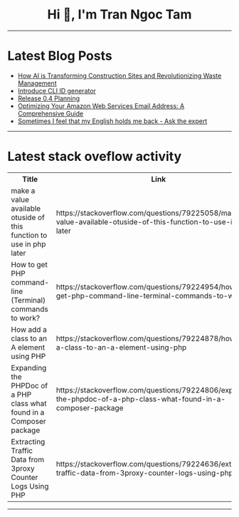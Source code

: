 <h1 align="center">Hi 👋, I'm Tran Ngoc Tam</h1>

---

# Latest Blog Posts 
<!-- BLOG-POST-LIST:START -->
- [How AI is Transforming Construction Sites and Revolutionizing Waste Management](https://dev.to/josef_doctorovitz_ww/how-ai-is-transforming-construction-sites-and-revolutionizing-waste-management-1834)
- [Introduce CLI ID generator](https://dev.to/ss49919201/introduce-cli-id-generator-3fb5)
- [Release 0.4 Planning](https://dev.to/aamfahim/release-04-planning-15nh)
- [Optimizing Your Amazon Web Services Email Address: A Comprehensive Guide](https://dev.to/billgist/optimizing-your-amazon-web-services-email-address-a-comprehensive-guide-802)
- [Sometimes I feel that my English holds me back - Ask the expert](https://dev.to/vinbrun/sometimes-i-feel-that-my-english-holds-me-back-ask-the-expert-1k1e)
<!-- BLOG-POST-LIST:END -->

---

# Latest stack oveflow activity
<table>
  <tr><th>Title</th><th>Link</th></tr>
  <!-- STACKOVERFLOW:START --><tr><td>make a value available otuside of this function to use in php later</td><td>https://stackoverflow.com/questions/79225058/make-a-value-available-otuside-of-this-function-to-use-in-php-later</td></tr><tr><td>How to get PHP command-line &lpar;Terminal&rpar; commands to work?</td><td>https://stackoverflow.com/questions/79224954/how-to-get-php-command-line-terminal-commands-to-work</td></tr><tr><td>How add a class to an A element using PHP</td><td>https://stackoverflow.com/questions/79224878/how-add-a-class-to-an-a-element-using-php</td></tr><tr><td>Expanding the PHPDoc of a PHP class what found in a Composer package</td><td>https://stackoverflow.com/questions/79224806/expanding-the-phpdoc-of-a-php-class-what-found-in-a-composer-package</td></tr><tr><td>Extracting Traffic Data from 3proxy Counter Logs Using PHP</td><td>https://stackoverflow.com/questions/79224636/extracting-traffic-data-from-3proxy-counter-logs-using-php</td></tr><!-- STACKOVERFLOW:END -->
</table>

---


